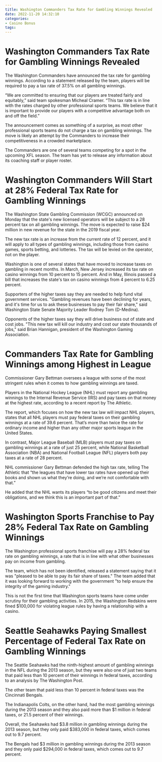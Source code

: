 ```yaml
---
title: Washington Commanders Tax Rate for Gambling Winnings Revealed
date: 2022-11-20 14:32:10
categories:
- Casino Bonus
tags:
---
```



#  Washington Commanders Tax Rate for Gambling Winnings Revealed

The Washington Commanders have announced the tax rate for gambling winnings. According to a statement released by the team, players will be required to pay a tax rate of 37.5% on all gambling winnings.

“We are committed to ensuring that our players are treated fairly and equitably,” said team spokesman Micheal Cramer. “This tax rate is in line with the rates charged by other professional sports teams. We believe that it is important to provide our players with a competitive advantage both on and off the field.”

The announcement comes as something of a surprise, as most other professional sports teams do not charge a tax on gambling winnings. The move is likely an attempt by the Commanders to increase their competitiveness in a crowded marketplace.

The Commanders are one of several teams competing for a spot in the upcoming XFL season. The team has yet to release any information about its coaching staff or player roster.

#  Washington Commanders Will Start at 28% Federal Tax Rate for Gambling Winnings

The Washington State Gambling Commission (WCGC) announced on Monday that the state's new licensed operators will be subject to a 28 percent tax on all gambling winnings. The move is expected to raise $24 million in new revenue for the state in the 2019 fiscal year.

The new tax rate is an increase from the current rate of 12 percent, and it will apply to all types of gambling winnings, including those from casino games, sports betting, and lotteries. The tax will be levied on the operator, not on the player.

Washington is one of several states that have moved to increase taxes on gambling in recent months. In March, New Jersey increased its tax rate on casino winnings from 10 percent to 15 percent. And in May, Illinois passed a bill that increases the state's tax on casino winnings from 4 percent to 6.25 percent.

Supporters of the higher taxes say they are needed to help fund vital government services. "Gambling revenues have been declining for years, and it's time for us to ask these businesses to pay their fair share," said Washington State Senate Majority Leader Rodney Tom (D-Medina).

Opponents of the higher taxes say they will drive business out of state and cost jobs. "This new tax will kill our industry and cost our state thousands of jobs," said Brian Hannigan, president of the Washington Gaming Association.

#  Commanders Tax Rate for Gambling Winnings among Highest in League

Commissioner Gary Bettman oversees a league with some of the most stringent rules when it comes to how gambling winnings are taxed.

Players in the National Hockey League (NHL) must report any gambling winnings to the Internal Revenue Service (IRS) and pay taxes on that money at the highest rate, according to a recent report by The Athletic.

The report, which focuses on how the new tax law will impact NHL players, states that all NHL players must pay federal taxes on their gambling winnings at a rate of 39.6 percent. That’s more than twice the rate for ordinary income and higher than any other major sports league in the United States.

In contrast, Major League Baseball (MLB) players must pay taxes on gambling winnings at a rate of just 25 percent, while National Basketball Association (NBA) and National Football League (NFL) players both pay taxes at a rate of 28 percent.

NHL commissioner Gary Bettman defended the high tax rate, telling The Athletic that “the leagues that have lower tax rates have opened up their books and shown us what they’re doing, and we’re not comfortable with that.”

He added that the NHL wants its players “to be good citizens and meet their obligations, and we think this is an important part of that.”

#  Washington Sports Franchise to Pay 28% Federal Tax Rate on Gambling Winnings

The Washington professional sports franchise will pay a 28% federal tax rate on gambling winnings, a rate that is in line with what other businesses pay on income from gambling.

The team, which has not been identified, released a statement saying that it was "pleased to be able to pay its fair share of taxes." The team added that it was looking forward to working with the government "to help ensure the integrity of the gaming industry."

This is not the first time that Washington sports teams have come under scrutiny for their gambling activities. In 2015, the Washington Redskins were fined $100,000 for violating league rules by having a relationship with a casino.

#  Seattle Seahawks Paying Smallest Percentage of Federal Tax Rate on Gambling Winnings

The Seattle Seahawks had the ninth-highest amount of gambling winnings in the NFL during the 2013 season, but they were also one of just two teams that paid less than 10 percent of their winnings in federal taxes, according to an analysis by The Washington Post.

The other team that paid less than 10 percent in federal taxes was the Cincinnati Bengals.

The Indianapolis Colts, on the other hand, had the most gambling winnings during the 2013 season and they also paid more than $1 million in federal taxes, or 21.5 percent of their winnings.

Overall, the Seahawks had $3.8 million in gambling winnings during the 2013 season, but they only paid $383,000 in federal taxes, which comes out to 9.7 percent.

The Bengals had $3 million in gambling winnings during the 2013 season and they only paid $294,000 in federal taxes, which comes out to 9.7 percent.